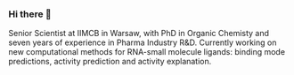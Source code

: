 ### Hi there 👋

Senior Scientist at IIMCB in Warsaw, with PhD in Organic Chemisty and seven years of experience in Pharma Industry R&D. Currently working on new computational methods for RNA-small molecule ligands: binding mode predictions, activity prediction and activity explanation.

<!--
**filipsPL/filipsPL** is a ✨ _special_ ✨ repository because its `README.md` (this file) appears on your GitHub profile.

Here are some ideas to get you started:

- 🔭 I’m currently working on ...
- 🌱 I’m currently learning ...
- 👯 I’m looking to collaborate on ...
- 🤔 I’m looking for help with ...
- 💬 Ask me about ...
- 📫 How to reach me: ...
- 😄 Pronouns: ...
- ⚡ Fun fact: ...
-->
